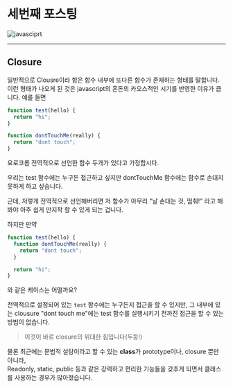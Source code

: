 # 세번째 포스팅

![javasciprt](https://img.shields.io/badge/javascript-up%20to%20date-yellow)

---

## Closure

일반적으로 Clousre이라 함은 함수 내부에 또다른 함수가 존재하는 형태를 말합니다.  
이런 형태가 나오게 된 것은 javascript의 혼돈의 카오스적인 시기를 반영한 이유가 큽니다. 예를 들면

```javascript
function test(hello) {
  return "hi";
}

function dontTouchMe(really) {
  return "dont touch";
}
```

요로코롬 전역적으로 선언한 함수 두개가 있다고 가정합시다.

우리는 test 함수에는 누구든 접근하고 싶지만 dontTouchMe 함수에는 함수로 손대지 못하게 하고 싶습니다.

근데, 저렇게 전역적으로 선언해버리면 저 함수가 아무리 "날 손대는 것, 멈춰!" 라고 해봐야 아주 쉽게 만지작 할 수 있게 되는 겁니다.

하지만 만약

```javascript
function test(hello) {
  function dontTouchMe(really) {
    return "dont touch";
  }

  return "hi";
}
```

와 같은 케이스는 어떨까요?

전역적으로 설정되어 있는 `test` 함수에는 누구든지 접근을 할 수 있지만, 그 내부에 있는 clousure "dont touch me"에는 test 함수를 실행시키기 전까진 접근을 할 수 있는 방법이 없습니다.

> 이것이 바로 closure의 위대한 힘입니다(두둥!)

물론 최근에는 문법적 설탕이라고 할 수 있는 **class**가 prototype이나, closure 뿐만 아니라,  
Readonly, static, public 등과 같은 강력하고 편리한 기능들을 갖추게 되면서 클래스를 사용하는 경우가 많아졌습니다.
